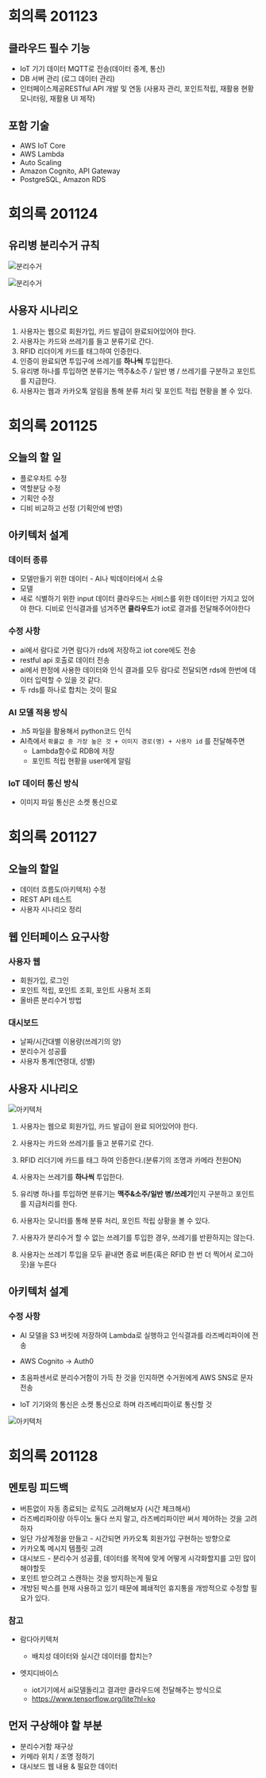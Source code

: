 # 회의록 201123



## 클라우드 필수 기능

- IoT 기기 데이터 MQTT로 전송(데이터 중계, 통신)
- DB 서버 관리 (로그 데이터 관리)
- 인터페이스제공RESTful API 개발 및 연동 (사용자 관리, 포인트적립, 재활용 현황 모니터링, 재활용 UI 제작)



## 포함 기술

- AWS IoT Core
- AWS Lambda
- Auto Scaling
- Amazon Cognito, API Gateway
- PostgreSQL, Amazon RDS





# 회의록 201124



## 유리병 분리수거 규칙

![분리수거](./img/분리수거.png)

![분리수거](./img/분리수거2.png)

## 사용자 시나리오

1. 사용자는 웹으로 회원가입, 카드 발급이 완료되어있어야 한다.
2. 사용자는 카드와 쓰레기를 들고 분류기로 간다.
3. RFID 리더이게 카드를 태그하여 인증한다.
4. 인증이 완료되면 투입구에 쓰레기를 **하나씩** 투입한다.
5. 유리병 하나를 투입하면 분류기는 맥주&소주 / 일반 병 / 쓰레기를 구분하고 포인트를 지급한다.
6. 사용자는 웹과 카카오톡 알림을 통해 분류 처리 및 포인트 적립 현황을 볼 수 있다.





# 회의록 201125



## 오늘의 할 일

- 플로우차트 수정
- 역할분담 수정
- 기획안 수정
- 디비 비교하고 선정 (기획안에 반영)



## 아키텍처 설계



### 데이터 종류

- 모델만들기 위한 데이터 - AI나 빅데이터에서 소유
- 모델
- 새로 식별하기 위한 input 데이터
클라우드는 서비스를 위한 데이터만 가지고 있어야 한다.
디비로 인식결과를 넘겨주면 **클라우드**가 iot로 결과를 전달해주어야한다



### 수정 사항

- ai에서 람다로 가면 람다가 rds에 저장하고 iot core에도 전송
- restful api 호출로 데이터 전송
- ai에서 판정에 사용한 데이터와 인식 결과를 모두 람다로 전달되면 rds에 한번에 데이터 입력할 수 있을 것 같다.
- 두 rds를 하나로 합치는 것이 필요



### AI 모델 적용 방식

- .h5 파일을 활용해서 python코드 인식
- AI측에서 `확률값 중 가장 높은 것 + 이미지 경로(명) + 사용자 id` 를 전달해주면 
  - Lambda함수로 RDB에 저장
  - 포인트 적립 현황을 user에게 알림



### IoT 데이터 통신 방식

- 이미지 파일 통신은 소켓 통신으로



# 회의록 201127



## 오늘의 할일

- 데이터 흐름도(아키텍처) 수정
- REST API 테스트
- 사용자 시나리오 정리



## 웹 인터페이스 요구사항

### 사용자 웹

- 회원가입, 로그인
- 포인트 적립, 포인트 조회, 포인트 사용처 조회
- 올바른 분리수거 방법

### 대시보드

- 날짜/시간대별 이용량(쓰레기의 양)
- 분리수거 성공률
- 사용자 통계(연령대, 성별)



## 사용자 시나리오

![아키텍처](./img/시나리오_플로우차트.png)



1. 사용자는 웹으로 회원가입, 카드 발급이 완료 되어있어야 한다.

2. 사용자는 카드와 쓰레기를 들고 분류기로 간다.

3. RFID 리더기에 카드를 태그 하여 인증한다.(분류기의 조명과 카메라 전원ON)

4. 사용자는 쓰레기를 **하나씩** 투입한다.

5. 유리병 하나를 투입하면 분류기는 **맥주&소주/일반 병/쓰레기**인지 구분하고 포인트를 지급처리를 한다.

6. 사용자는 모니터를 통해 분류 처리, 포인트 적립 상황을 볼 수 있다.

7. 사용자가 분리수거 할 수 없는 쓰레기를 투입한 경우, 쓰레기를 반환하지는 않는다.

8. 사용자는 쓰레기 투입을 모두 끝내면 종료 버튼(혹은 RFID 한 번 더 찍어서 로그아웃)을 누른다



## 아키텍처 설계

### 수정 사항

- AI 모델을 S3 버킷에 저장하여 Lambda로 실행하고 인식결과를 라즈베리파이에 전송
- AWS Cognito → Auth0
- 초음파센서로 분리수거함이 가득 찬 것을 인지하면 수거원에게 AWS SNS로 문자 전송

- IoT 기기와의 통신은 소켓 통신으로 하며 라즈베리파이로 통신할 것



![아키텍처](./img/[융복합_5조]데이터_아키텍처.png)





# 회의록 201128



## 멘토링 피드백



- 버튼없이 자동 종료되는 로직도 고려해보자 (시간 체크해서)
- 라즈베리파이랑 아두이노 둘다 쓰지 말고, 라즈베리파이만 써서 제어하는 것을 고려하자
- 일단 가상계정을 만들고 - 시간되면 카카오톡 회원가입 구현하는 방향으로
- 카카오톡 메시지 템플릿 고려
- 대시보드 - 분리수거 성공률, 데이터를 목적에 맞게 어떻게 시각화할지를 고민 많이 해야할듯
- 포인트 받으려고 스캔하는 것을 방지하는게 필요
- 개방된 박스를 현재 사용하고 있기 때문에 폐쇄적인 휴지통을 개방적으로 수정할 필요가 있다.



### 참고

- 람다아키텍처
  - 배치성 데이터와 실시간 데이터를 합치는?

- 엣지디바이스
  - iot기기에서 ai모델돌리고 결과만 클라우드에 전달해주는 방식으로
  - https://www.tensorflow.org/lite?hl=ko



## 먼저 구상해야 할 부분

- 분리수거함 재구상
- 카메라 위치 / 조명 정하기
- 대시보드 웹 내용 & 필요한 데이터





